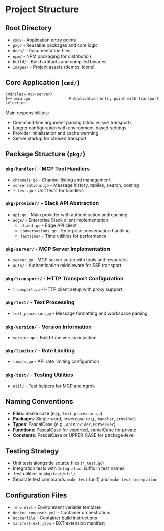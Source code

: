 # Project Structure

## Root Directory

- `cmd/` - Application entry points
- `pkg/` - Reusable packages and core logic
- `docs/` - Documentation files
- `npm/` - NPM packaging for distribution
- `build/` - Build artifacts and compiled binaries
- `images/` - Project assets (demos, icons)

## Core Application (`cmd/`)

```
cmd/slack-mcp-server/
├── main.go                 # Application entry point with transport selection
```

Main responsibilities:
- Command-line argument parsing (stdio vs sse transport)
- Logger configuration with environment-based settings
- Provider initialization and cache warming
- Server startup for chosen transport

## Package Structure (`pkg/`)

### `pkg/handler/` - MCP Tool Handlers
- `channels.go` - Channel listing and management
- `conversations.go` - Message history, replies, search, posting
- `*_test.go` - Unit tests for handlers

### `pkg/provider/` - Slack API Abstraction
- `api.go` - Main provider with authentication and caching
- `edge/` - Enterprise Slack client implementation
  - `client.go` - Edge API client
  - `conversations.go` - Enterprise conversation handling
  - `fasttime/` - Time utilities for performance

### `pkg/server/` - MCP Server Implementation
- `server.go` - MCP server setup with tools and resources
- `auth/` - Authentication middleware for SSE transport

### `pkg/transport/` - HTTP Transport Configuration
- `transport.go` - HTTP client setup with proxy support

### `pkg/text/` - Text Processing
- `text_processor.go` - Message formatting and workspace parsing

### `pkg/version/` - Version Information
- `version.go` - Build-time version injection

### `pkg/limiter/` - Rate Limiting
- `limits.go` - API rate limiting configuration

### `pkg/test/` - Testing Utilities
- `util/` - Test helpers for MCP and ngrok

## Naming Conventions

- **Files**: Snake case (e.g., `text_processor.go`)
- **Packages**: Single word, lowercase (e.g., `handler`, `provider`)
- **Types**: PascalCase (e.g., `ApiProvider`, `MCPServer`)
- **Functions**: PascalCase for exported, camelCase for private
- **Constants**: PascalCase or UPPER_CASE for package-level

## Testing Strategy

- Unit tests alongside source files (`*_test.go`)
- Integration tests with `Integration` suffix in test names
- Test utilities in `pkg/test/util/`
- Separate test commands: `make test` (unit) and `make test-integration`

## Configuration Files

- `.env.dist` - Environment variable template
- `docker-compose*.yml` - Container orchestration
- `Dockerfile` - Container build instructions
- `manifest-dxt.json` - DXT extension manifest